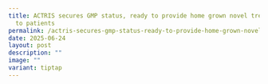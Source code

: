 ```yaml
---
title: ACTRIS secures GMP status, ready to provide home grown novel treatments
  to patients
permalink: /actris-secures-gmp-status-ready-to-provide-home-grown-novel-treatments-to-patients/
date: 2025-06-24
layout: post
description: ""
image: ""
variant: tiptap
---
```

